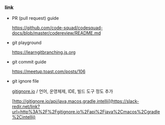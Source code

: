 ### link

- PR (pull request) guide

  https://github.com/code-squad/codesquad-docs/blob/master/codereview/README.md

- git playground

  https://learngitbranching.js.org

- git commit guide

  https://meetup.toast.com/posts/106

- git ignore file

  [gitignore.io](http://gitignore.io/) / 언어, 운영체제, IDE, 빌드 도구 정도 추가 

  [http://gitignore.io/api/java,macos,gradle,intellij](https://slack-redir.net/link?url=http%3A%2F%2Fgitignore.io%2Fapi%2Fjava%2Cmacos%2Cgradle%2Cintellij)
